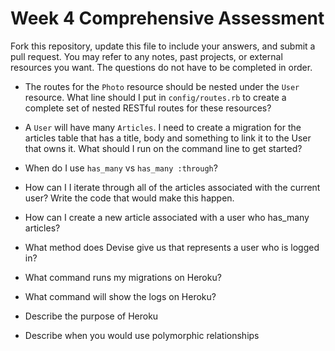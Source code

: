 # Week 4 Comprehensive Assessment

Fork this repository, update this file to include your answers, and submit a pull request. You may refer to any notes, past projects, or external resources you want. The questions do not have to be completed in order.

* The routes for the `Photo` resource should be nested under the `User` resource. What line should I put in `config/routes.rb` to create a complete set of nested RESTful routes for these resources?


* A `User` will have many `Articles`. I need to create a migration for the articles table that has a title, body and something to link it to the User that owns it. What should I run on the command line to get started?


* When do I use `has_many` vs `has_many :through`?


* How can I I iterate through all of the articles associated with the current user? Write the code that would make this happen.

* How can I create a new article associated with a user who has_many articles? 


* What method does Devise give us that represents a user who is logged in?

* What command runs my migrations on Heroku?

* What command will show the logs on Heroku?

* Describe the purpose of Heroku

* Describe when you would use polymorphic relationships
